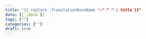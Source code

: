 ```yaml
---
title: "{{ replace .TranslationBaseName "-" " " | title }}"
date: {{ .Date }}
tags: [""]
categories: [""]
draft: true
---
```


